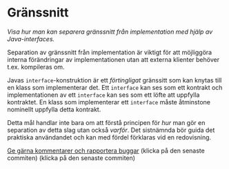 # Gränssnitt 

_Visa hur man kan separera gränssnitt från implementation med hjälp av Java-interfaces._

Separation av gränssnitt från implementation är viktigt för att
möjliggöra interna förändringar av implementationen utan att
externa klienter behöver t.ex. kompileras om.

Javas `interface`-konstruktion är ett *förtingligat* gränssitt som
kan knytas till en klass som implementerar det. Ett `interface`
kan ses som ett kontrakt och implementationen av ett `interface`
kan ses som ett löfte att uppfylla kontraktet. En klass som
implementerar ett `interface` måste åtminstone nominellt uppfylla
detta kontrakt.

Detta mål handlar inte bara om att förstå principen för *hur* man
gör en separation av detta slag utan också *varför*. Det
sistnämnda bör guida det praktiska användandet och kan med fördel
förklaras vid en redovisning.

[Ge gärna kommentarer och rapportera buggar](https://github.com/IOOPM-UU/achievements/commits/master/C8.md) (klicka på den senaste commiten) (klicka på den senaste commiten)
